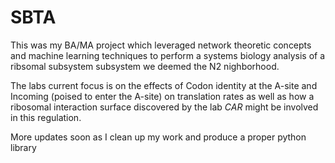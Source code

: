 # SBTA

This was my BA/MA project which leveraged network theoretic concepts and machine learning techniques to perform a systems biology analysis of a ribsomal subsystem subsystem 
we deemed the N2 nighborhood.

The labs current focus is on the effects of Codon identity at the A-site and Incoming (poised to enter the A-site) on translation rates as well as how a ribosomal interaction
surface discovered by the lab *CAR*  might be involved in this regulation.

More updates soon as I clean up my work and produce a proper python library
